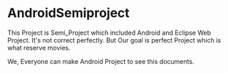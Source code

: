 # AndroidSemiproject

This Project is Semi_Project which included Android and Eclipse Web Project. 
It's not correct perfectly. But Our goal is perfect Project which is what reserve movies.

We, Everyone can make Android Project to see this documents. 

